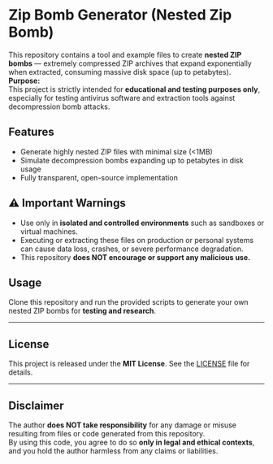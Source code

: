 # Zip Bomb Generator (Nested Zip Bomb)

This repository contains a tool and example files to create **nested ZIP bombs** — extremely compressed ZIP archives that expand exponentially when extracted, consuming massive disk space (up to petabytes).  
**Purpose:**  
This project is strictly intended for **educational and testing purposes only**, especially for testing antivirus software and extraction tools against decompression bomb attacks.

## Features
- Generate highly nested ZIP files with minimal size (<1MB)
- Simulate decompression bombs expanding up to petabytes in disk usage
- Fully transparent, open-source implementation

## ⚠️ Important Warnings
- Use only in **isolated and controlled environments** such as sandboxes or virtual machines.
- Executing or extracting these files on production or personal systems can cause data loss, crashes, or severe performance degradation.
- This repository **does NOT encourage or support any malicious use.**

## Usage
Clone this repository and run the provided scripts to generate your own nested ZIP bombs for **testing and research**.

---

## License
This project is released under the **MIT License**. See the [LICENSE](https://github.com/omslx/storage-Z/blob/main/LICENSE.txt) file for details.

---

## Disclaimer
The author **does NOT take responsibility** for any damage or misuse resulting from files or code generated from this repository.  
By using this code, you agree to do so **only in legal and ethical contexts**, and you hold the author harmless from any claims or liabilities.

